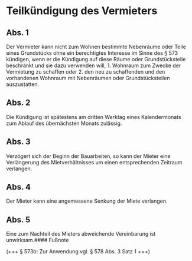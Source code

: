 # Teilkündigung des Vermieters



## Abs. 1

 Der Vermieter kann nicht zum Wohnen bestimmte Nebenräume oder Teile eines Grundstücks ohne ein berechtigtes Interesse im Sinne des § 573 kündigen, wenn er die Kündigung auf diese Räume oder Grundstücksteile beschränkt und sie dazu verwenden will,  1.
 Wohnraum zum Zwecke der Vermietung zu schaffen oder
 2.
 den neu zu schaffenden und den vorhandenen Wohnraum mit Nebenräumen oder Grundstücksteilen auszustatten.


## Abs. 2

 Die Kündigung ist spätestens am dritten Werktag eines Kalendermonats zum Ablauf des übernächsten Monats zulässig.

## Abs. 3

 Verzögert sich der Beginn der Bauarbeiten, so kann der Mieter eine Verlängerung des Mietverhältnisses um einen entsprechenden Zeitraum verlangen.

## Abs. 4

 Der Mieter kann eine angemessene Senkung der Miete verlangen.

## Abs. 5

 Eine zum Nachteil des Mieters abweichende Vereinbarung ist unwirksam.#### Fußnote

(+++ § 573b: Zur Anwendung vgl. § 578 Abs. 3 Satz 1 +++) 

